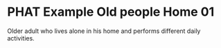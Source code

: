 # PHAT Example Old people Home 01
Older adult who lives alone in his home and performs different daily activities.

